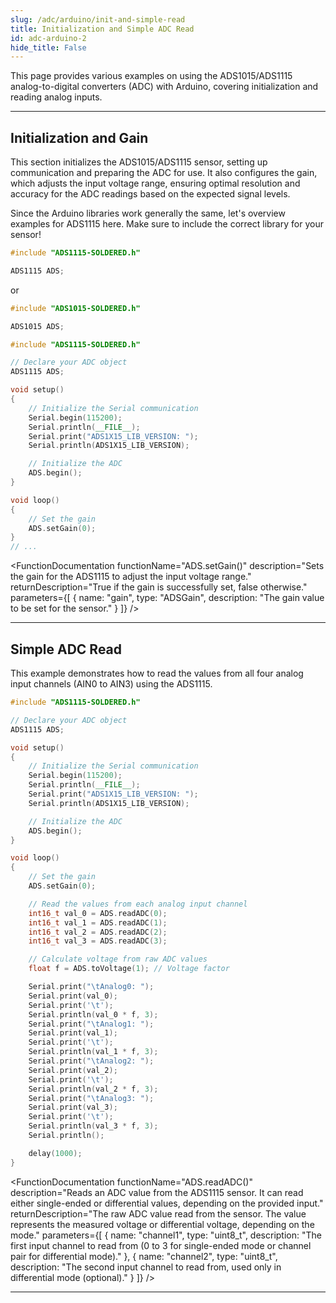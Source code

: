 ```yaml
---
slug: /adc/arduino/init-and-simple-read
title: Initialization and Simple ADC Read
id: adc-arduino-2 
hide_title: False
---
```


This page provides various examples on using the ADS1015/ADS1115 analog-to-digital converters (ADC) with Arduino, covering initialization and reading analog inputs.

---

## Initialization and Gain

This section initializes the ADS1015/ADS1115 sensor, setting up communication and preparing the ADC for use. It also configures the gain, which adjusts the input voltage range, ensuring optimal resolution and accuracy for the ADC readings based on the expected signal levels.

<WarningBox>

Since the Arduino libraries work generally the same, let's overview examples for ADS1115 here. Make sure to include the correct library for your sensor!

```cpp
#include "ADS1115-SOLDERED.h"

ADS1115 ADS;
```

or

```cpp
#include "ADS1015-SOLDERED.h"

ADS1015 ADS;
```

</WarningBox>

```cpp
#include "ADS1115-SOLDERED.h"

// Declare your ADC object
ADS1115 ADS;

void setup()
{
    // Initialize the Serial communication
    Serial.begin(115200);
    Serial.println(__FILE__);
    Serial.print("ADS1X15_LIB_VERSION: ");
    Serial.println(ADS1X15_LIB_VERSION);

    // Initialize the ADC
    ADS.begin();
}

void loop()
{
    // Set the gain
    ADS.setGain(0);
}
// ...
```

<FunctionDocumentation
  functionName="ADS.begin()"
  description="Initializes the ADS1115 sensor, setting up I2C communication and configuring the sensor for data acquisition."
  returnDescription="True if initialization is successful, false otherwise."
  parameters={[]}
/>

<FunctionDocumentation
  functionName="ADS.setGain()"
  description="Sets the gain for the ADS1115 to adjust the input voltage range."
  returnDescription="True if the gain is successfully set, false otherwise."
  parameters={[ 
    { name: "gain", type: "ADSGain", description: "The gain value to be set for the sensor." }
  ]}
/>

---

## Simple ADC Read

This example demonstrates how to read the values from all four analog input channels (AIN0 to AIN3) using the ADS1115.

```cpp
#include "ADS1115-SOLDERED.h"

// Declare your ADC object
ADS1115 ADS;

void setup()
{
    // Initialize the Serial communication
    Serial.begin(115200);
    Serial.println(__FILE__);
    Serial.print("ADS1X15_LIB_VERSION: ");
    Serial.println(ADS1X15_LIB_VERSION);

    // Initialize the ADC
    ADS.begin();
}

void loop()
{
    // Set the gain
    ADS.setGain(0);

    // Read the values from each analog input channel
    int16_t val_0 = ADS.readADC(0);
    int16_t val_1 = ADS.readADC(1);
    int16_t val_2 = ADS.readADC(2);
    int16_t val_3 = ADS.readADC(3);

    // Calculate voltage from raw ADC values
    float f = ADS.toVoltage(1); // Voltage factor

    Serial.print("\tAnalog0: ");
    Serial.print(val_0);
    Serial.print('\t');
    Serial.println(val_0 * f, 3);
    Serial.print("\tAnalog1: ");
    Serial.print(val_1);
    Serial.print('\t');
    Serial.println(val_1 * f, 3);
    Serial.print("\tAnalog2: ");
    Serial.print(val_2);
    Serial.print('\t');
    Serial.println(val_2 * f, 3);
    Serial.print("\tAnalog3: ");
    Serial.print(val_3);
    Serial.print('\t');
    Serial.println(val_3 * f, 3);
    Serial.println();

    delay(1000);
}
```

<FunctionDocumentation
  functionName="ADS.readADC()"
  description="Reads an ADC value from the ADS1115 sensor. It can read either single-ended or differential values, depending on the provided input."
  returnDescription="The raw ADC value read from the sensor. The value represents the measured voltage or differential voltage, depending on the mode."
  parameters={[ 
    { name: "channel1", type: "uint8_t", description: "The first input channel to read from (0 to 3 for single-ended mode or channel pair for differential mode)." },
    { name: "channel2", type: "uint8_t", description: "The second input channel to read from, used only in differential mode (optional)." }
  ]}
/>

<CenteredImage src="/img/adc/potent_build.png" alt="Serial Monitor" width="700px"/>
<CenteredImage src="/img/adc/singlesimpleanalog.png" alt="Serial Monitor" caption="ADC Serial Monitor output" width="700px"/>

---

<QuickLink 
  title="ADC_read.ino" 
  description="Example files for using the ADC ADS1x15 sensors."
  url="https://github.com/SolderedElectronics/Soldered-ADS1015-ADS1115-ADC-Arduino-Library/blob/main/examples/ADS_read/ADS_read.ino" 
/>